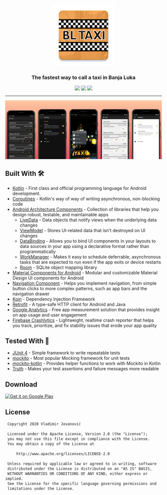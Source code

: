 <div align="center">
  <img alt="Icon" src="remote_data/assets/icon.png" width="200" />
</div>
<h3 align="center">
  The fastest way to call a taxi in Banja Luka
</h3>

<p align="center">
<a target="_blank" href="https://github.com/VladimirWrites/BLTaxi/blob/master/LICENSE"><img src="https://img.shields.io/badge/License-Apache%202.0-blue.svg"></a>
<a target="_blank" href="https://app.bitrise.io/app/b8b8722ee9645ad8"><img src="https://app.bitrise.io/app/b8b8722ee9645ad8/status.svg?token=7MWRGcMRCjH4Ivzp9xeBCw"></a>
<a target="_blank" href="https://codecov.io/gh/VladimirWrites/BLTaxi"><img src="https://codecov.io/gh/VladimirWrites/BLTaxi/branch/master/graph/badge.svg" ></a>
</p>

-------

<p align="center">
  <img  alt="banner" src="remote_data/assets/banner.png">
</p>


Built With 🛠
-------
- [Kotlin](https://kotlinlang.org/) - First class and official programming language for Android development.
- [Coroutines](https://kotlinlang.org/docs/reference/coroutines-overview.html) - Kotlin's way of way of writing asynchronous, non-blocking code
- [Android Architecture Components](https://developer.android.com/topic/libraries/architecture) - Collection of libraries that help you design robust, testable, and maintainable apps
  - [LiveData](https://developer.android.com/topic/libraries/architecture/livedata) - Data objects that notify views when the underlying data changes
  - [ViewModel](https://developer.android.com/topic/libraries/architecture/viewmodel) - Stores UI-related data that isn't destroyed on UI changes
  - [DataBinding](https://developer.android.com/topic/libraries/data-binding) - Allows you to bind UI components in your layouts to data sources in your app using a declarative format rather than programmatically
  - [WorkManager](https://developer.android.com/topic/libraries/architecture/workmanager) - Makes it easy to schedule deferrable, asynchronous tasks that are expected to run even if the app exits or device restarts
  - [Room](https://developer.android.com/topic/libraries/architecture/room) - SQLite object mapping library
- [Material Components for Android](https://github.com/material-components/material-components-android) - Modular and customizable Material Design UI components for Android
- [Navigation Component](https://developer.android.com/guide/navigation) - Helps you implement navigation, from simple button clicks to more complex patterns, such as app bars and the navigation drawer
- [Koin](https://github.com/InsertKoinIO/koin) - Dependency Injection Framework
- [Retrofit](https://square.github.io/retrofit/) - A type-safe HTTP client for Android and Java
- [Google Analytics](https://firebase.google.com/docs/analytics) - Free app measurement solution that provides insight on app usage and user engagement
- [Firebase Crashlytics](https://firebase.google.com/docs/analytics) - Lightweight, realtime crash reporter that helps you track, prioritize, and fix stability issues that erode your app quality

Tested With 🔬
-------
- [JUnit 4](https://junit.org/junit4/) - Simple framework to write repeatable tests
- [mockito](https://github.com/mockito/mockito) - Most popular Mocking framework for unit tests
- [mockito-kotlin](https://github.com/nhaarman/mockito-kotlin) - Provides helper functions to work with Mockito in Kotlin
- [Truth](https://github.com/google/truth) - Makes your test assertions and failure messages more readable

Download
-------
<a href='https://play.google.com/store/apps/details?id=com.vlad1m1r.bltaxi'>
    <img alt='Get it on Google Play' src='http://i.imgur.com/tka3Exw.png'/>
</a>

License
-------

     Copyright 2020 Vladimir Jovanović

     Licensed under the Apache License, Version 2.0 (the "License");
     you may not use this file except in compliance with the License.
     You may obtain a copy of the License at

         http://www.apache.org/licenses/LICENSE-2.0

     Unless required by applicable law or agreed to in writing, software
     distributed under the License is distributed on an "AS IS" BASIS,
     WITHOUT WARRANTIES OR CONDITIONS OF ANY KIND, either express or implied.
     See the License for the specific language governing permissions and
     limitations under the License.

